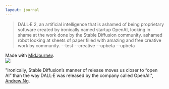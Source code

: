 ```yaml
---
layout: journal
---
```

> DALL·E 2, an artificial intelligence that is ashamed of being proprietary software created by ironically named startup OpenAI, looking in shame at the work done by the Stable Diffusion community. ashamed robot looking at sheets of paper filled with amazing and free creative work by community. --test --creative --upbeta --upbeta  

Made with [MidJourney](https://www.midjourney.com/app/).  
<img class="journal-img rounded" src="https://mj-gallery.com/d9e1b2e3-4e31-44e5-b273-a62485090af3/grid_0.png">

"Ironically, Stable Diffusion’s manner of release moves us closer to “open AI” than the way DALL·E was released by the company called OpenAI.", [Andrew Ng](https://www.deeplearning.ai/the-batch/issue-162/).